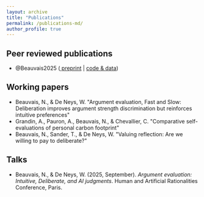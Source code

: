 ```yaml
---
layout: archive
title: "Publications"
permalink: /publications-md/
author_profile: true
---
```


## Peer reviewed publications

-   @Beauvais2025 ([<i class="fas fa-file-pdf"></i> preprint](https://www.wdeneys.org/data/Beauvais%20et%20al%20Justification%20preprint.pdf) \| [code & data](https://osf.io/pm3je/files/osfstorage))



## Working papers

-   Beauvais, N., & De Neys, W. "Argument evaluation, Fast and Slow: Deliberation improves argument strength discrimination but reinforces intuitive preferences"
-   Grandin, A., Pauron, A., Beauvais, N., & Chevallier, C. "Comparative self-evaluations of personal carbon footprint"
-   Beauvais, N., Sander, T., & De Neys, W. "Valuing reflection: Are we willing to pay to deliberate?"



## Talks

-   Beauvais, N., & De Neys, W. (2025, September). *Argument evaluation: Intuitive, Deliberate, and AI judgments*. Human and Artificial Rationalities Conference, Paris.


